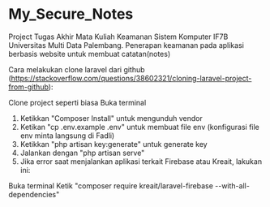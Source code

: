 # My_Secure_Notes
Project Tugas Akhir Mata Kuliah Keamanan Sistem Komputer IF7B Universitas Multi Data Palembang. Penerapan keamanan pada aplikasi berbasis website untuk membuat catatan(notes)

Cara melakukan clone laravel dari github (https://stackoverflow.com/questions/38602321/cloning-laravel-project-from-github):

Clone project seperti biasa
Buka terminal
1. Ketikkan "Composer Install" untuk mengunduh vendor
2. Ketikan "cp .env.example .env" untuk membuat file env (konfigurasi file env minta langsung di Fadli)
3. Ketikkan "php artisan key:generate" untuk generate key
4. Jalankan dengan "php artisan serve"
5. Jika error saat menjalankan aplikasi terkait Firebase atau Kreait, lakukan ini:

Buka terminal
Ketik "composer require kreait/laravel-firebase --with-all-dependencies"
